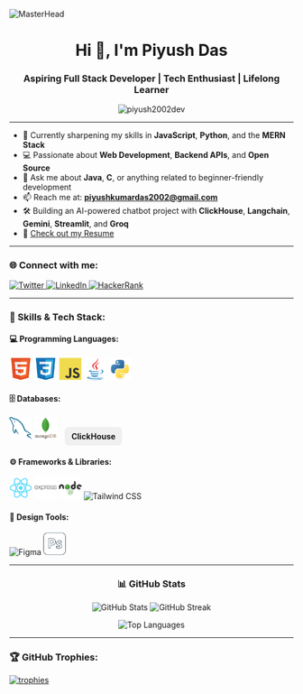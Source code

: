 ![MasterHead](https://user-images.githubusercontent.com/80781196/190216139-7697aa5a-c9a0-4bd6-80bf-3aca76a2e1c8.gif)

<h1 align="center">Hi 👋, I'm Piyush Das</h1>
<h3 align="center">Aspiring Full Stack Developer | Tech Enthusiast | Lifelong Learner</h3>

<p align="center">
  <img src="https://komarev.com/ghpvc/?username=piyush2002dev&label=Profile%20views&color=0e75b6&style=flat" alt="piyush2002dev" />
</p>

---

- 🌱 Currently sharpening my skills in **JavaScript**, **Python**, and the **MERN Stack**  
- 💻 Passionate about **Web Development**, **Backend APIs**, and **Open Source**  
- 💬 Ask me about **Java**, **C**, or anything related to beginner-friendly development  
- 📫 Reach me at: **piyushkumardas2002@gmail.com**  
- 🛠️ Building an AI-powered chatbot project with **ClickHouse**, **Langchain**, **Gemini**, **Streamlit**, and **Groq**  
- 📄 [Check out my Resume](https://drive.google.com/file/d/1KBbTlWdCR8nGqdUky8FGfEcOt0woUPB_/view?usp=sharing)

---

<h3 align="left">🌐 Connect with me:</h3>
<p align="left">
  <a href="https://twitter.com/pkdas007" target="blank">
    <img src="https://img.shields.io/twitter/follow/pkdas007?logo=twitter&style=for-the-badge" alt="Twitter" />
  </a>
  <a href="https://www.linkedin.com/in/piyush-das-ab2241201/" target="blank">
    <img src="https://img.shields.io/badge/LinkedIn-blue?logo=linkedin&style=for-the-badge" alt="LinkedIn" />
  </a>
  <a href="https://www.hackerrank.com/piyushkumardas21" target="blank">
    <img src="https://img.shields.io/badge/HackerRank-2EC866?style=for-the-badge&logo=HackerRank&logoColor=white" alt="HackerRank" />
  </a>
</p>

---

<h3 align="left">🧰 Skills & Tech Stack:</h3>

<!-- Programming Languages -->
<h4>💻 Programming Languages:</h4>
<p align="left">
  <img src="https://raw.githubusercontent.com/devicons/devicon/master/icons/html5/html5-original.svg" alt="HTML5" width="40" height="40"/>
  <img src="https://raw.githubusercontent.com/devicons/devicon/master/icons/css3/css3-original.svg" alt="CSS3" width="40" height="40"/>
  <img src="https://raw.githubusercontent.com/devicons/devicon/master/icons/javascript/javascript-original.svg" alt="JavaScript" width="40" height="40"/>
  <img src="https://raw.githubusercontent.com/devicons/devicon/master/icons/java/java-original.svg" alt="Java" width="40" height="40"/>
  <img src="https://raw.githubusercontent.com/devicons/devicon/master/icons/python/python-original.svg" alt="Python" width="40" height="40"/>
</p>

<!-- Databases -->
<h4>🗄️ Databases:</h4>
<p align="left">
  <img src="https://raw.githubusercontent.com/devicons/devicon/master/icons/mysql/mysql-original.svg" alt="MySQL" width="40" height="40"/>
  <img src="https://raw.githubusercontent.com/devicons/devicon/master/icons/mongodb/mongodb-original-wordmark.svg" alt="MongoDB" width="40" height="40"/>
  <span style="display: inline-block; padding: 8px 12px; margin-left: 10px; background-color: #f0f0f0; border-radius: 8px; font-weight: bold;">ClickHouse</span>
</p>

<!-- Frameworks & Libraries -->
<h4>⚙️ Frameworks & Libraries:</h4>
<p align="left">
  <img src="https://raw.githubusercontent.com/devicons/devicon/master/icons/react/react-original.svg" alt="React.js" width="40" height="40"/>
  <img src="https://raw.githubusercontent.com/devicons/devicon/master/icons/express/express-original-wordmark.svg" alt="Express.js" width="40" height="40"/>
  <img src="https://raw.githubusercontent.com/devicons/devicon/master/icons/nodejs/nodejs-original-wordmark.svg" alt="Node.js" width="40" height="40"/>
  <img src="https://www.vectorlogo.zone/logos/tailwindcss/tailwindcss-icon.svg" alt="Tailwind CSS" width="40" height="40"/>
</p>

<!-- Design Tools -->
<h4>🎨 Design Tools:</h4>
<p align="left">
  <img src="https://www.vectorlogo.zone/logos/figma/figma-icon.svg" alt="Figma" width="40" height="40"/>
  <img src="https://raw.githubusercontent.com/devicons/devicon/master/icons/photoshop/photoshop-line.svg" alt="Photoshop" width="40" height="40"/>
</p>

---

<h3 align="center">📊 GitHub Stats</h3>

<p align="center">
  <img src="https://github-readme-stats.vercel.app/api?username=piyush2002dev&show_icons=true&locale=en&theme=radical" alt="GitHub Stats" height="200"/>
  <img src="https://github-readme-streak-stats.herokuapp.com/?user=piyush2002dev&theme=radical" alt="GitHub Streak" height="200"/>
</p>

<p align="center">
  <img src="https://github-readme-stats.vercel.app/api/top-langs?username=piyush2002dev&show_icons=true&locale=en&layout=compact&theme=radical" alt="Top Languages" />
</p>

---

<h3 align="left">🏆 GitHub Trophies:</h3>
<p align="left">
  <a href="https://github.com/ryo-ma/github-profile-trophy">
    <img src="https://github-profile-trophy.vercel.app/?username=piyush2002dev&theme=algolia" alt="trophies" />
  </a>
</p>

